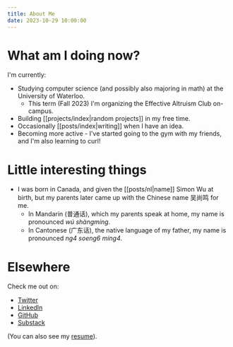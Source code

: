 ```yaml
---
title: About Me
date: 2023-10-29 10:00:00
---
```


# What am I doing now?

I'm currently:

- Studying computer science (and possibly also majoring in math) at the University of Waterloo.
  - This term (Fall 2023) I'm organizing the Effective Altruism Club on-campus.
- Building [[projects/index|random projects]] in my free time.
- Occasionally [[posts/index|writing]] when I have an idea.
- Becoming more active - I've started going to the gym with my friends, and I'm also learning to curl!

# Little interesting things

- I was born in Canada, and given the [[posts/nl|name]] Simon Wu at birth, but my parents later came up with the Chinese name 吴尚鸣 for me.
  - In Mandarin (普通话), which my parents speak at home, my name is pronounced *wú shàngmíng*.
  - In Cantonese (广东话), the native language of my father, my name is pronounced *ng4 soeng6 ming4*.

# Elsewhere

Check me out on:
- [Twitter](https://twitter.com/RealSimonWu)
- [LinkedIn](https://linkedin.com/in/shangmingwu)
- [GitHub](https://github.com/shangmingwu)
- [Substack](https://simonwu.substack.com)

(You can also see my [resume](https://shangmingwu.github.io/docs/resume.pdf)).
